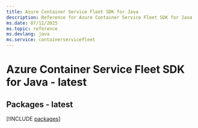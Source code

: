 ```yaml
---
title: Azure Container Service Fleet SDK for Java
description: Reference for Azure Container Service Fleet SDK for Java
ms.date: 07/11/2025
ms.topic: reference
ms.devlang: java
ms.service: containerservicefleet
---
```

# Azure Container Service Fleet SDK for Java - latest
## Packages - latest
[!INCLUDE [packages](container-service-fleet-index.md)]
